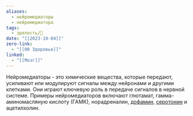 ```yaml
---
aliases:
  - нейромедиаторы
  - нейромедиатора
tags:
  - зрелость/🌱
date: "[[2023-10-04]]"
zero-link:
  - "[[00 Здоровье]]"
linked:
  - "[[Мозг]]"
---
```

Нейромедиаторы - это химические вещества, которые передают, усиливают или модулируют сигналы между нейронами и другими клетками. Они играют ключевую роль в передаче сигналов в нервной системе. Примеры нейромедиаторов включают глютамат, гамма-аминомасляную кислоту (ГАМК), норадреналин, [дофамин](Дофамин.md), [серотонин](Серотонин.md) и ацетилхолин.